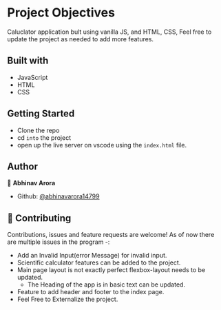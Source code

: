 
# Project Objectives

Caluclator application bult using vanilla JS, and HTML, CSS, Feel free to update the project as needed to add more features.
## Built with

- JavaScript
- HTML
- CSS

## Getting Started

- Clone the repo
- cd `into` the project
- open up the live server on vscode using the `index.html` file.

## Author

👤 **Abhinav Arora**

- Github: [@abhinavarora14799](https://github.com/abhinavarora14799)
## 🤝 Contributing

Contributions, issues and feature requests are welcome!
As of now there are multiple issues in the program -: 
* Add an Invalid Input(error Message) for invalid input.
* Scientific calculator features can be added to the project. 
* Main page layout is not exactly perfect flexbox-layout needs to be updated.
  * The Heading of the app is in basic text can be updated.
* Feature to add header and footer to the index page.
* Feel Free to Externalize the project.
